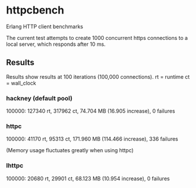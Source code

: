 httpcbench
==========

Erlang HTTP client benchmarks

The current test attempts to create 1000 concurrent https connections to a local server, which
responds after 10 ms.

## Results ##

Results show results at 100 iterations (100,000 connections).
rt = runtime
ct = wall_clock

### hackney (default pool) ###

100000: 127340 rt, 317962 ct, 74.704 MB (16.905 increase), 0 failures

### httpc ###

100000: 41170 rt, 95313 ct, 171.960 MB (114.466 increase), 336 failures

(Memory usage fluctuates greatly when using httpc)

### lhttpc ###

100000: 20680 rt, 29901 ct, 68.123 MB (10.954 increase), 0 failures
